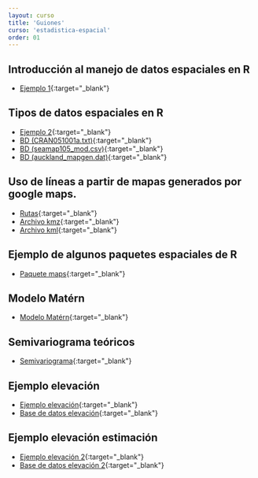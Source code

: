 ```yaml
---
layout: curso
title: 'Guiones'
curso: 'estadistica-espacial'
order: 01
---
```


## Introducción al manejo de datos espaciales en R

- [Ejemplo 1](/estadistica-espacial/guiones/intro_espacial.html){:target="_blank"}


## Tipos de datos espaciales en R

- [Ejemplo 2](/estadistica-espacial/guiones/tiposDatosEspacialesenR.html){:target="_blank"}
- [BD (CRAN051001a.txt)](/estadistica-espacial/guiones/CRAN051001a.txt){:target="_blank"}
- [BD (seamap105_mod.csv)](/estadistica-espacial/guiones/seamap105_mod.csv){:target="_blank"}
- [BD (auckland_mapgen.dat)](/estadistica-espacial/guiones/auckland_mapgen.dat){:target="_blank"}

## Uso de líneas a partir de mapas generados por google maps.

- [Rutas](/estadistica-espacial/guiones/rutas.html){:target="_blank"}
- [Archivo kmz](/estadistica-espacial/guiones/Rutas.kmz){:target="_blank"}
- [Archivo kml](/estadistica-espacial/guiones/Rutas.kml){:target="_blank"}

## Ejemplo de algunos paquetes espaciales de R

- [Paquete maps](/estadistica-espacial/guiones/paquete_maps.html){:target="_blank"}

## Modelo Matérn

- [Modelo Matérn](/estadistica-espacial/guiones/modeloMatérn.html){:target="_blank"}

## Semivariograma teóricos

- [Semivariograma](/estadistica-espacial/guiones/semivariograma.html){:target="_blank"}

## Ejemplo elevación

- [Ejemplo elevación](/estadistica-espacial/guiones/elevacion.html){:target="_blank"}
- [Base de datos elevación](/estadistica-espacial/guiones/elevation2.txt){:target="_blank"}

## Ejemplo elevación estimación
- [Ejemplo elevación 2](/estadistica-espacial/guiones/elevacion2.html){:target="_blank"}
- [Base de datos elevación 2](/estadistica-espacial/guiones/elevacion.txt){:target="_blank"}

